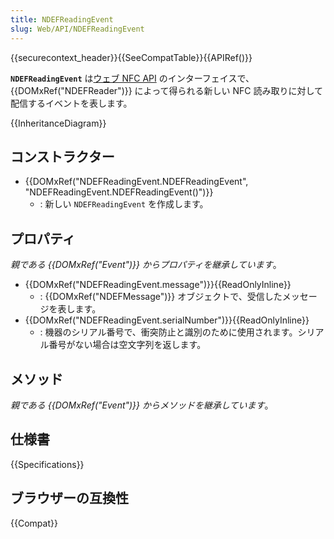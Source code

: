 ```yaml
---
title: NDEFReadingEvent
slug: Web/API/NDEFReadingEvent
---
```

{{securecontext_header}}{{SeeCompatTable}}{{APIRef()}}

**`NDEFReadingEvent`** は[ウェブ NFC API](/ja/docs/Web/API/Web_NFC_API) のインターフェイスで、 {{DOMxRef("NDEFReader")}} によって得られる新しい NFC 読み取りに対して配信するイベントを表します。

{{InheritanceDiagram}}

## コンストラクター

- {{DOMxRef("NDEFReadingEvent.NDEFReadingEvent", "NDEFReadingEvent.NDEFReadingEvent()")}}
  - : 新しい `NDEFReadingEvent` を作成します。

## プロパティ

_親である {{DOMxRef("Event")}} からプロパティを継承しています_。

- {{DOMxRef("NDEFReadingEvent.message")}}{{ReadOnlyInline}}
  - : {{DOMxRef("NDEFMessage")}} オブジェクトで、受信したメッセージを表します。
- {{DOMxRef("NDEFReadingEvent.serialNumber")}}{{ReadOnlyInline}}
  - : 機器のシリアル番号で、衝突防止と識別のために使用されます。シリアル番号がない場合は空文字列を返します。

## メソッド

_親である {{DOMxRef("Event")}} からメソッドを継承しています_。

## 仕様書

{{Specifications}}

## ブラウザーの互換性

{{Compat}}
